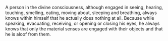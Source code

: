 A person in the divine consciousness, although engaged in seeing, hearing, touching, smelling, eating, moving about, sleeping and breathing, always knows within himself that he actually does nothing at all. Because while speaking, evacuating, receiving, or opening or closing his eyes, he always knows that only the material senses are engaged with their objects and that he is aloof from them.